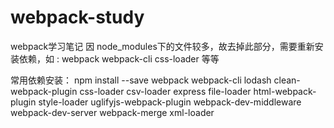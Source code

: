 # webpack-study
webpack学习笔记
因 node_modules下的文件较多，故去掉此部分，需要重新安装依赖，如 :
	webpack webpack-cli css-loader 等等

常用依赖安装：
npm install --save webpack webpack-cli lodash clean-webpack-plugin css-loader csv-loader express file-loader html-webpack-plugin style-loader uglifyjs-webpack-plugin webpack-dev-middleware webpack-dev-server webpack-merge xml-loader